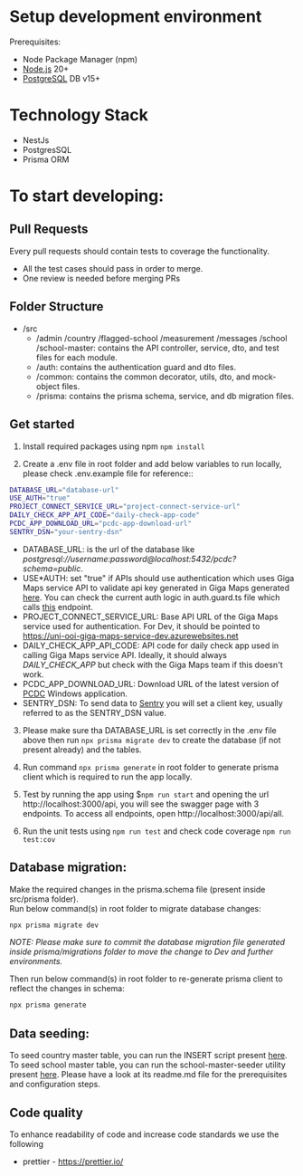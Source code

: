 # Setup development environment

Prerequisites:

- Node Package Manager (npm)
- [Node.js](https://nodejs.org/) 20+
- [PostgreSQL](https://www.postgresql.org/) DB v15+

# Technology Stack

- NestJs
- PostgresSQL
- Prisma ORM

# To start developing:

## Pull Requests

Every pull requests should contain tests to coverage the functionality.

- All the test cases should pass in order to merge.
- One review is needed before merging PRs

## Folder Structure

- /src
  - /admin /country /flagged-school /measurement /messages /school /school-master: contains the API controller, service, dto, and test files for each module.
  - /auth: contains the authentication guard and dto files.
  - /common: contains the common decorator, utils, dto, and mock-object files.
  - /prisma: contains the prisma schema, service, and db migration files.

## Get started

1. Install required packages using npm `npm install`

2. Create a .env file in root folder and add below variables to run locally, please check .env.example file for reference::

```bash
DATABASE_URL="database-url"
USE_AUTH="true"
PROJECT_CONNECT_SERVICE_URL="project-connect-service-url"
DAILY_CHECK_APP_API_CODE="daily-check-app-code"
PCDC_APP_DOWNLOAD_URL="pcdc-app-download-url"
SENTRY_DSN="your-sentry-dsn"
```

- DATABASE_URL: is the url of the database like <i>postgresql://username:password@localhost:5432/pcdc?schema=public</i>.
- USE*AUTH: set "true" if APIs should use authentication which uses Giga Maps service API to validate api key generated in Giga Maps generated [here](https://uni-ooi-giga-maps-frontend-dev.azurewebsites.net/docs/explore-api). You can check the current auth logic in auth.guard.ts file which calls [this](https://uni-ooi-giga-maps-service-dev.azurewebsites.net/api/v1/#/Validate%20Api%20Key/get_api_v1_validate_api_key__apiCode*) endpoint.
- PROJECT_CONNECT_SERVICE_URL: Base API URL of the Giga Maps service used for authentication. For Dev, it should be pointed to https://uni-ooi-giga-maps-service-dev.azurewebsites.net
- DAILY_CHECK_APP_API_CODE: API code for daily check app used in calling Giga Maps service API. Ideally, it should always <i>DAILY_CHECK_APP</i> but check with the Giga Maps team if this doesn't work.
- PCDC_APP_DOWNLOAD_URL: Download URL of the latest version of [PCDC](https://github.com/unicef/project-connect-daily-check-app) Windows application.
- SENTRY_DSN: To send data to [Sentry](https://docs.sentry.io/) you will set a client key, usually referred to as the SENTRY_DSN value.

3. Please make sure tha DATABASE_URL is set correctly in the .env file above then run `npx prisma migrate dev` to create the database (if not present already) and the tables.

4. Run command `npx prisma generate` in root folder to generate prisma client which is required to run the app locally.

5. Test by running the app using $`npm run start` and opening the url http://localhost:3000/api, you will see the swagger page with 3 endpoints. To access all endpoints, open http://localhost:3000/api/all.
6. Run the unit tests using `npm run test` and check code coverage `npm run test:cov`

## Database migration:

Make the required changes in the prisma.schema file (present inside src/prisma folder). <br />
Run below command(s) in root folder to migrate database changes:

```bash
npx prisma migrate dev
```

<i>NOTE: Please make sure to commit the database migration file generated inside prisma/migrations folder to move the change to Dev and further environments.</i>

Then run below command(s) in root folder to re-generate prisma client to reflect the changes in schema:

```bash
npx prisma generate
```

## Data seeding:

To seed country master table, you can run the INSERT script present [here](https://github.com/unicef/giga-meter-backend/blob/main/src/prisma/scripts/country-insert-script.sql).
<br/>
To seed school master table, you can run the school-master-seeder utility present [here](https://github.com/unicef/giga-meter-backend/tree/main/utility/school-master-seeder). Please have a look at its readme.md file for the prerequisites and configuration steps.

## Code quality

To enhance readability of code and increase code standards we use the following

- prettier - https://prettier.io/
